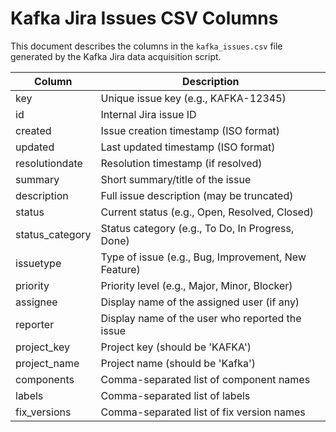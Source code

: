 # Kafka Jira Issues CSV Columns

This document describes the columns in the `kafka_issues.csv` file generated by the Kafka Jira data acquisition script.

| Column           | Description |
|------------------|-------------|
| key              | Unique issue key (e.g., KAFKA-12345) |
| id               | Internal Jira issue ID |
| created          | Issue creation timestamp (ISO format) |
| updated          | Last updated timestamp (ISO format) |
| resolutiondate   | Resolution timestamp (if resolved) |
| summary          | Short summary/title of the issue |
| description      | Full issue description (may be truncated) |
| status           | Current status (e.g., Open, Resolved, Closed) |
| status_category  | Status category (e.g., To Do, In Progress, Done) |
| issuetype        | Type of issue (e.g., Bug, Improvement, New Feature) |
| priority         | Priority level (e.g., Major, Minor, Blocker) |
| assignee         | Display name of the assigned user (if any) |
| reporter         | Display name of the user who reported the issue |
| project_key      | Project key (should be 'KAFKA') |
| project_name     | Project name (should be 'Kafka') |
| components       | Comma-separated list of component names |
| labels           | Comma-separated list of labels |
| fix_versions     | Comma-separated list of fix version names | 